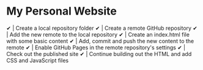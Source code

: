 # My Personal Website

✔ | Create a local repository folder
✔ | Create a remote GitHub repository
✔ | Add the new remote to the local repository 
✔ | Create an index.html file with some basic content
✔ | Add, commit and push the new content to the remote
✔ | Enable GitHub Pages in the remote repository's settings
✔ | Check out the published site
✔ | Continue building out the HTML and add CSS and JavaScript files
